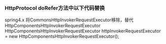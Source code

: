 ### HttpProtocol doRefer方法中以下代码替换

spring4.x 将CommonsHttpInvokerRequestExecutor移除，替代HttpComponentsHttpInvokerRequestExecutor
            HttpComponentsHttpInvokerRequestExecutor
                    httpInvokerRequestExecutor = new HttpComponentsHttpInvokerRequestExecutor();
          